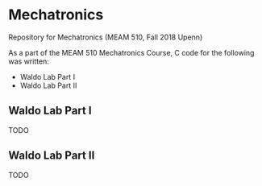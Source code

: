# Mechatronics
Repository for Mechatronics (MEAM 510, Fall 2018 Upenn)

As a part of the MEAM 510 Mechatronics Course, C code for the following was written:
- Waldo Lab Part I
- Waldo Lab Part II

## Waldo Lab Part I ##
TODO

## Waldo Lab Part II ##

TODO

